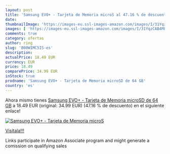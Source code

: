 ```yaml
---
layout: post
title: 'Samsung EVO+ - Tarjeta de Memoria microS al 47.16 % de descuento'
date: 
thumbnailImage: 'https://images-eu.ssl-images-amazon.com/images/I/31YqzCAB4ML._SL200_.jpg'
images: [ 'https://images-eu.ssl-images-amazon.com/images/I/31YqzCAB4ML._SL200_.jpg' ]
comments: true
category: ofertas
author: ring
slug: 'B00WIMC5IS-es'
description:
actualPrice: 18.49 EUR
currency: EUR
price: 18.49
comparePrice: 34.99 EUR
inStock: true
prodname: 'Samsung EVO+ - Tarjeta de Memoria microSD de 64 GB'
country: 'es'
---
```


Ahora mismo tienes [Samsung EVO+ - Tarjeta de Memoria microSD de 64 GB](https://www.amazon.es/dp/B00WIMC5IS/?tag=tolees-21) a 18.49 EUR (original: 34.99 EUR) (47.16 %  de descuento) en el siguiente enlace!

[![Samsung EVO+ - Tarjeta de Memoria microS](https://images-eu.ssl-images-amazon.com/images/I/31YqzCAB4ML._SL200_.jpg)](https://www.amazon.es/dp/B00WIMC5IS/?tag=tolees-21)

[Visítala!!!](https://www.amazon.es/dp/B00WIMC5IS/?tag=tolees-21)

Links participate in Amazon Associate program and might generate a comission on qualifying sales
